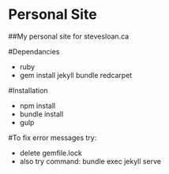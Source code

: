 # Personal Site

##My personal site for stevesloan.ca

#Dependancies
* ruby
* gem install jekyll bundle redcarpet

#Installation
* npm install
* bundle install
* gulp

#To fix error messages try: 
* delete gemfile.lock
* also try command: bundle exec jekyll serve
